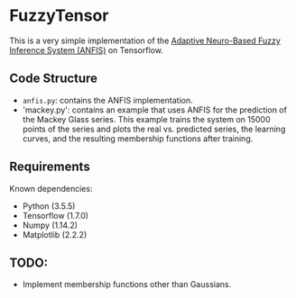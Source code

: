 # FuzzyTensor
This is a very simple implementation of the [Adaptive Neuro-Based Fuzzy Inference System (ANFIS)](https://www.dca.ufrn.br/~meneghet/FTP/anfis%2093.pdf) on Tensorflow.

## Code Structure

- `anfis.py`: contains the ANFIS implementation.
- 'mackey.py': contains an example that uses ANFIS for the prediction of the Mackey Glass series. This example trains the system on 15000 points of the series and plots the real vs. predicted series, the learning curves, and the resulting membership functions after training.

## Requirements
Known dependencies:
- Python (3.5.5)
- Tensorflow (1.7.0)
- Numpy (1.14.2)
- Matplotlib (2.2.2)

## TODO:
- Implement membership functions other than Gaussians.